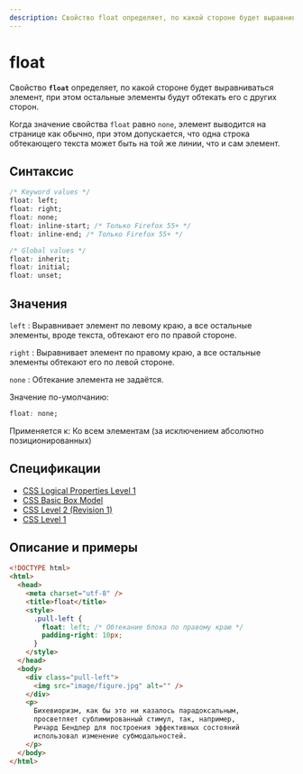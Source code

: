 ```yaml
---
description: Свойство float определяет, по какой стороне будет выравниваться элемент, при этом остальные элементы будут обтекать его с других сторон
---
```


# float

Свойство **`float`** определяет, по какой стороне будет выравниваться элемент, при этом остальные элементы будут обтекать его с других сторон.

Когда значение свойства `float` равно `none`, элемент выводится на странице как обычно, при этом допускается, что одна строка обтекающего текста может быть на той же линии, что и сам элемент.

## Синтаксис

```css
/* Keyword values */
float: left;
float: right;
float: none;
float: inline-start; /* Только Firefox 55+ */
float: inline-end; /* Только Firefox 55+ */

/* Global values */
float: inherit;
float: initial;
float: unset;
```

## Значения

`left`
: Выравнивает элемент по левому краю, а все остальные элементы, вроде текста, обтекают его по правой стороне.

`right`
: Выравнивает элемент по правому краю, а все остальные элементы обтекают его по левой стороне.

`none`
: Обтекание элемента не задаётся.

Значение по-умолчанию:

```css
float: none;
```

Применяется к: Ко всем элементам (за исключением абсолютно позиционированных)

## Спецификации

- [CSS Logical Properties Level 1](https://drafts.csswg.org/css-logical-props/#float-clear)
- [CSS Basic Box Model](http://dev.w3.org/csswg/css3-box/#float)
- [CSS Level 2 (Revision 1)](http://www.w3.org/TR/CSS2/visuren.html#float-position)
- [CSS Level 1](http://www.w3.org/TR/CSS1/#float)

## Описание и примеры

```html
<!DOCTYPE html>
<html>
  <head>
    <meta charset="utf-8" />
    <title>float</title>
    <style>
      .pull-left {
        float: left; /* Обтекание блока по правому краю */
        padding-right: 10px;
      }
    </style>
  </head>
  <body>
    <div class="pull-left">
      <img src="image/figure.jpg" alt="" />
    </div>
    <p>
      Бихевиоризм, как бы это ни казалось парадоксальным,
      просветляет сублимированный стимул, так, например,
      Ричард Бендлер для построения эффективных состояний
      использовал изменение субмодальностей.
    </p>
  </body>
</html>
```
